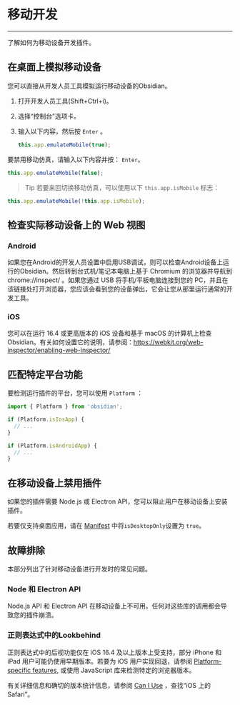 <!--
 * @Author: Raistlind johnd0712@gmail.com
 * @Date: 2024-01-18 10:18:00
 * @LastEditors: Raistlind
 * @LastEditTime: 2024-01-18 10:18:00
 * @Description:
-->

# 移动开发

---

了解如何为移动设备开发插件。

## 在桌面上模拟移动设备

您可以直接从开发人员工具模拟运行移动设备的Obsidian。

1. 打开开发人员工具(Shift+Ctrl+i)。
2. 选择“控制台”选项卡。
3. 输入以下内容，然后按 `Enter` 。

   ```ts
   this.app.emulateMobile(true);
   ```

要禁用移动仿真，请输入以下内容并按： `Enter`。

```ts
this.app.emulateMobile(false);
```

> Tip
> 若要来回切换移动仿真，可以使用以下 `this.app.isMobile` 标志：

```ts
this.app.emulateMobile(!this.app.isMobile);
```

## 检查实际移动设备上的 Web 视图

### Android

如果您在Android的开发人员设置中启用USB调试，则可以检查Android设备上运行的Obsidian。然后转到台式机/笔记本电脑上基于 Chromium 的浏览器并导航到 chrome://inspect/ 。如果您通过 USB 将手机/平板电脑连接到您的 PC，并且在该链接处打开浏览器，您应该会看到您的设备弹出，它会让您从那里运行通常的开发工具。

### iOS

您可以在运行 16.4 或更高版本的 iOS 设备和基于 macOS 的计算机上检查Obsidian。有关如何设置它的说明，请参阅：https://webkit.org/web-inspector/enabling-web-inspector/

## 匹配特定平台功能

要检测运行插件的平台，您可以使用 `Platform` ：

```ts
import { Platform } from 'obsidian';

if (Platform.isIosApp) {
  // ...
}

if (Platform.isAndroidApp) {
  // ...
}
```

## 在移动设备上禁用插件

如果您的插件需要 Node.js 或 Electron API，您可以阻止用户在移动设备上安装插件。

若要仅支持桌面应用，请在 [Manifest](https://docs.obsidian.md/Reference/Manifest) 中将`isDesktopOnly`设置为 `true`。

## 故障排除

本部分列出了针对移动设备进行开发时的常见问题。

### Node 和 Electron API

Node.js API 和 Electron API 在移动设备上不可用。任何对这些库的调用都会导致您的插件崩溃。

### 正则表达式中的Lookbehind

正则表达式中的后视功能仅在 iOS 16.4 及以上版本上受支持，部分 iPhone 和 iPad 用户可能仍使用早期版本。若要为 iOS 用户实现回退，请参阅 [Platform-specific features](https://docs.obsidian.md/Plugins/Getting+started/Mobile+development#Platform-specific%20features), 或使用 JavaScript 库来检测特定的浏览器版本。

有关详细信息和确切的版本统计信息，请参阅 [Can I Use](https://caniuse.com/js-regexp-lookbehind) ，查找“iOS 上的 Safari”。
